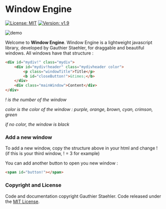 # Window Engine

[![License: MIT](https://img.shields.io/badge/License-MIT-brightgreen.svg)](https://github.com/GStaehler/Window-Engine/blob/master/LICENSE)
[![Version: v1.9](https://img.shields.io/badge/dynamic/json.svg?color=brightgreen&label=Version&query=name&url=https%3A%2F%2Fapi.github.com%2Frepos%2FGStaehler%2FWindow-Engine%2Freleases%2Flatest)](https://github.com/GStaehler/Window-Engine/releases)

![demo](https://github.com/GStaehler/Window_Engine/blob/master/demo.JPG)    

Welcome to **Window Engine**.  Window Engine is a lightweight javascript library, developed by Gauthier Staehler, for draggable and beautiful windows.
All windows have that structure :

```html
<div id="mydiv!" class="mydiv">
	<div id="mydiv!header" class="mydivheader color">
		<p class="windowTitle">Title</p>
		<b id="closeButton!">&times;</b>
	</div>
	<div class="mainWindow">Content</div>
</div>
```
*! is the number of the window*

*color is the color of the window : purple, orange, brown, cyan, crimson, green*

*if no color, the window is black*

### Add a new window

To add a new window, copy the structure above in your html and change ! (if this is your third window, ! = 3 for example)

You can add another button to open you new window :

```html
<span id="button!"></span>
```

### Copyright and License

Code and documentation copyright Gauthier Staehler. Code released under the [MIT License](https://github.com/GStaehler/Window-Engine/blob/master/LICENSE).